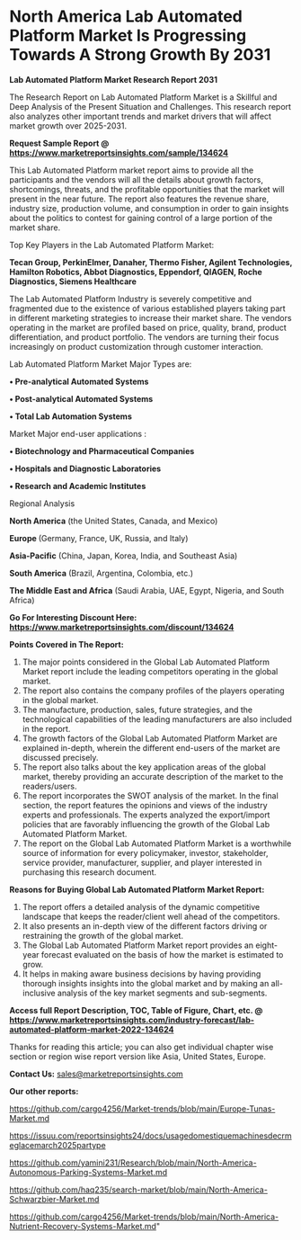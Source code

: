 # North America Lab Automated Platform Market Is Progressing Towards A Strong Growth By 2031

<strong>Lab Automated Platform Market Research Report 2031</strong>

The Research Report on Lab Automated Platform Market is a Skillful and Deep Analysis of the Present Situation and Challenges. This research report also analyzes other important trends and market drivers that will affect market growth over 2025-2031.

<strong>Request Sample Report @ <a href=https://www.marketreportsinsights.com/sample/134624>https://www.marketreportsinsights.com/sample/134624</a></strong>

This Lab Automated Platform market report aims to provide all the participants and the vendors will all the details about growth factors, shortcomings, threats, and the profitable opportunities that the market will present in the near future. The report also features the revenue share, industry size, production volume, and consumption in order to gain insights about the politics to contest for gaining control of a large portion of the market share.

Top Key Players in the Lab Automated Platform Market:

<strong>Tecan Group, PerkinElmer, Danaher, Thermo Fisher, Agilent Technologies, Hamilton Robotics, Abbot Diagnostics, Eppendorf, QIAGEN, Roche Diagnostics, Siemens Healthcare</strong>

The Lab Automated Platform Industry is severely competitive and fragmented due to the existence of various established players taking part in different marketing strategies to increase their market share. The vendors operating in the market are profiled based on price, quality, brand, product differentiation, and product portfolio. The vendors are turning their focus increasingly on product customization through customer interaction.

Lab Automated Platform Market Major Types are:

<strong>• Pre-analytical Automated Systems

• Post-analytical Automated Systems

• Total Lab Automation Systems</strong>

Market Major end-user applications :

<strong>• Biotechnology and Pharmaceutical Companies

• Hospitals and Diagnostic Laboratories

• Research and Academic Institutes</strong>

Regional Analysis

</u><strong><b>North America</b></strong> (the United States, Canada, and Mexico)

<strong><b>Europe </b></strong>(Germany, France, UK, Russia, and Italy)

<strong><b>Asia-Pacific</b></strong> (China, Japan, Korea, India, and Southeast Asia)

<strong><b>South America</b></strong> (Brazil, Argentina, Colombia, etc.)

<strong><b>The Middle East and Africa</b></strong> (Saudi Arabia, UAE, Egypt, Nigeria, and South Africa)

<strong>Go For Interesting Discount Here: <a href=https://www.marketreportsinsights.com/discount/134624>https://www.marketreportsinsights.com/discount/134624</a></strong>

<strong>Points Covered in The Report:</strong>
<ol>
  <li>The major points considered in the Global Lab Automated Platform Market report include the leading competitors operating in the global market.</li>
  <li>The report also contains the company profiles of the players operating in the global market.</li>
  <li>The manufacture, production, sales, future strategies, and the technological capabilities of the leading manufacturers are also included in the report.</li>
  <li>The growth factors of the Global Lab Automated Platform Market are explained in-depth, wherein the different end-users of the market are discussed precisely.</li>
  <li>The report also talks about the key application areas of the global market, thereby providing an accurate description of the market to the readers/users.</li>
  <li>The report incorporates the SWOT analysis of the market. In the final section, the report features the opinions and views of the industry experts and professionals. The experts analyzed the export/import policies that are favorably influencing the growth of the Global Lab Automated Platform Market.</li>
  <li>The report on the Global Lab Automated Platform Market is a worthwhile source of information for every policymaker, investor, stakeholder, service provider, manufacturer, supplier, and player interested in purchasing this research document.</li>
</ol>
<strong>Reasons for Buying Global Lab Automated Platform Market Report:</strong>

<ol>
  <li>The report offers a detailed analysis of the dynamic competitive landscape that keeps the reader/client well ahead of the competitors.</li>
  <li>It also presents an in-depth view of the different factors driving or restraining the growth of the global market.</li>
  <li>The Global Lab Automated Platform Market report provides an eight-year forecast evaluated on the basis of how the market is estimated to grow.</li>
  <li>It helps in making aware business decisions by having providing thorough insights insights into the global market and by making an all-inclusive analysis of the key market segments and sub-segments.</li>
</ol>
<strong>Access full Report Description, TOC, Table of Figure, Chart, etc. @ <a href=https://www.marketreportsinsights.com/industry-forecast/lab-automated-platform-market-2022-134624>https://www.marketreportsinsights.com/industry-forecast/lab-automated-platform-market-2022-134624</a></strong>


Thanks for reading this article; you can also get individual chapter wise section or region wise report version like Asia, United States, Europe.

<strong>Contact Us:</strong>
sales@marketreportsinsights.com

<strong>Our other reports:</strong>

<a href=https://github.com/cargo4256/Market-trends/blob/main/Europe-Tunas-Market.md>https://github.com/cargo4256/Market-trends/blob/main/Europe-Tunas-Market.md</a>

<a href=https://issuu.com/reportsinsights24/docs/usagedomestiquemachinesdecrmeglacemarch2025partype>https://issuu.com/reportsinsights24/docs/usagedomestiquemachinesdecrmeglacemarch2025partype</a>

<a href=https://github.com/yamini231/Research/blob/main/North-America-Autonomous-Parking-Systems-Market.md>https://github.com/yamini231/Research/blob/main/North-America-Autonomous-Parking-Systems-Market.md</a>

<a href=https://github.com/haq235/search-market/blob/main/North-America-Schwarzbier-Market.md>https://github.com/haq235/search-market/blob/main/North-America-Schwarzbier-Market.md</a>

<a href=https://github.com/cargo4256/Market-trends/blob/main/North-America-Nutrient-Recovery-Systems-Market.md>https://github.com/cargo4256/Market-trends/blob/main/North-America-Nutrient-Recovery-Systems-Market.md</a>"
